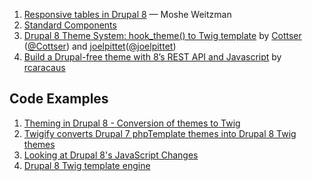 1. [Responsive tables in Drupal 8](https://www.acquia.com/blog/responsive-tables-drupal-8) — Moshe Weitzman
1. [Standard Components](http://jacine.github.io/drupal/index.html)
1. [Drupal 8 Theme System: hook_theme() to Twig template](https://austin2014.drupal.org/session/drupal-8-theme-system-hooktheme-twig-template) by [Cottser ](https://drupal.org/user/1167326)([@Cottser](http://www.twitter.com/Cottser)) and [joelpittet](https://drupal.org/user/160302)([@joelpittet](https://twitter.com/joelpittet))
1. [Build a Drupal-free theme with 8&rsquo;s REST API and Javascript](https://austin2014.drupal.org/session/build-drupal-free-theme-8s-rest-api-and-javascript) by [rcaracaus](https://www.drupal.org/user/272310)

## Code Examples

1. [Theming in Drupal 8 - Conversion of themes to Twig](http://www.undpaul.de/blog/2013/07/04/theming-drupal-8-conversion-themes-twig)
1. [Twigify converts Drupal 7 phpTemplate themes into Drupal 8 Twig themes](https://github.com/ElephantVentures/public-twigify)
1. [Looking at Drupal 8's JavaScript Changes](http://atendesigngroup.com/blog/looking-at-drupal-8-javascript-changes)
1. [Drupal 8 Twig template engine](http://drewpull.drupalgardens.com/blog/drupal-8-twig-template-engine)
